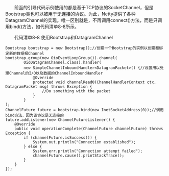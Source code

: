 &emsp;&emsp;前面的引导代码示例使用的都是基于TCP协议的SocketChannel，但是Bootstrap类也可以被用于无连接的协议。为此，Netty提供了各种DatagramChannel的实现。唯一区别就是，不再调用connect()方法，而是只调用bind()方法，如代码清单8-8所示。

&emsp;&emsp;代码清单8-8 使用Bootstrap和DatagramChannel
```
Bootstrap bootstrap = new Bootstrap();//创建一个Bootstrap的实例以创建和绑定新的数据报Channel
bootstrap.group(new OioEventLoopGroup()).channel(
        OioDatagramChannel.class).handler(
        new SimpleChannelInboundHandler<DatagramPacket>() {//设置用以处理Channel的I/O以及数据的ChannelInboundHandler
            @Override
            protected void channelRead0(ChannelHandlerContext ctx, DatagramPacket msg) throws Exception {
                //Do something with the packet
            }
        }
);
ChannelFuture future = bootstrap.bind(new InetSocketAddress(0));//调用bind方法，因为该协议是无连接的
future.addListener(new ChannelFutureListener() {
    @Override
    public void operationComplete(ChannelFuture channelFuture) throws Exception {
        if (channelFuture.isSuccess()) {
            System.out.println("Connection established");
        } else {
            System.err.println("Connection attempt failed");
            channelFuture.cause().printStackTrace();
        }
    }
});
```
